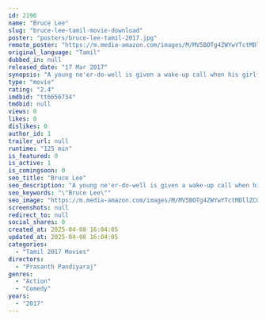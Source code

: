 ```yaml
---
id: 2196
name: "Bruce Lee"
slug: "bruce-lee-tamil-movie-download"
poster: "posters/bruce-lee-tamil-2017.jpg"
remote_poster: "https://m.media-amazon.com/images/M/MV5BOTg4ZWYwYTctMDllZC00MDhlLWIwODktZTU4ZjE2YzZmMjNjXkEyXkFqcGdeQXVyMTEzNzg0Mjkx._V1_SX300.jpg"
original_language: "Tamil"
dubbed_in: null
released_date: "17 Mar 2017"
synopsis: "A young ne'er-do-well is given a wake-up call when his girlfriend is kidnapped by an evil don."
type: "movie"
rating: "2.4"
imdbid: "tt6656734"
tmdbid: null
views: 0
likes: 0
dislikes: 0
author_id: 1
trailer_url: null
runtime: "125 min"
is_featured: 0
is_active: 1
is_comingsoon: 0
seo_title: "Bruce Lee"
seo_description: "A young ne'er-do-well is given a wake-up call when his girlfriend is kidnapped by an evil don."
seo_keywords: "\"Bruce Lee\""
seo_image: "https://m.media-amazon.com/images/M/MV5BOTg4ZWYwYTctMDllZC00MDhlLWIwODktZTU4ZjE2YzZmMjNjXkEyXkFqcGdeQXVyMTEzNzg0Mjkx._V1_SX300.jpg"
screenshots: null
redirect_to: null
social_shares: 0
created_at: 2025-04-08 16:04:05
updated_at: 2025-04-08 16:04:05
categories:
  - "Tamil 2017 Movies"
directors:
  - "Prasanth Pandiyaraj"
genres:
  - "Action"
  - "Comedy"
years:
  - "2017"
---
```

